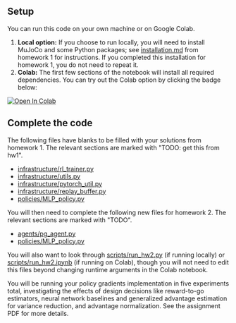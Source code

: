 ## Setup

You can run this code on your own machine or on Google Colab.

1. **Local option:** If you choose to run locally, you will need to install MuJoCo and some Python packages; see [installation.md](../hw1/installation.md) from homework 1 for instructions. If you completed this installation for homework 1, you do not need to repeat it.
2. **Colab:** The first few sections of the notebook will install all required dependencies. You can try out the Colab option by clicking the badge below:

[![Open In Colab](https://colab.research.google.com/assets/colab-badge.svg)](https://colab.research.google.com/github/LeCAR-Lab/16831-S25-HW/blob/main/hw2/rob831/scripts/run_hw2.ipynb)

## Complete the code

The following files have blanks to be filled with your solutions from homework 1. The relevant sections are marked with "TODO: get this from hw1".

- [infrastructure/rl_trainer.py](rob831/infrastructure/rl_trainer.py)
- [infrastructure/utils.py](rob831/infrastructure/utils.py)
- [infrastructure/pytorch_util.py](rob831/infrastructure/pytorch_util.py)
- [infrastructure/replay_buffer.py](rob831/infrastructure/replay_buffer.py)
- [policies/MLP_policy.py](rob831/policies/MLP_policy.py)

You will then need to complete the following new files for homework 2. The relevant sections are marked with "TODO".
- [agents/pg_agent.py](rob831/agents/pg_agent.py)
- [policies/MLP_policy.py](rob831/policies/MLP_policy.py)

You will also want to look through [scripts/run_hw2.py](rob831/scripts/run_hw2.py) (if running locally) or [scripts/run_hw2.ipynb](rob831/scripts/run_hw2.ipynb) (if running on Colab), though you will not need to edit this files beyond changing runtime arguments in the Colab notebook.

You will be running your policy gradients implementation in five experiments total, investigating the effects of design decisions like reward-to-go estimators, neural network baselines and generalized advantage estimation for variance reduction, and advantage normalization. See the assignment PDF for more details.
